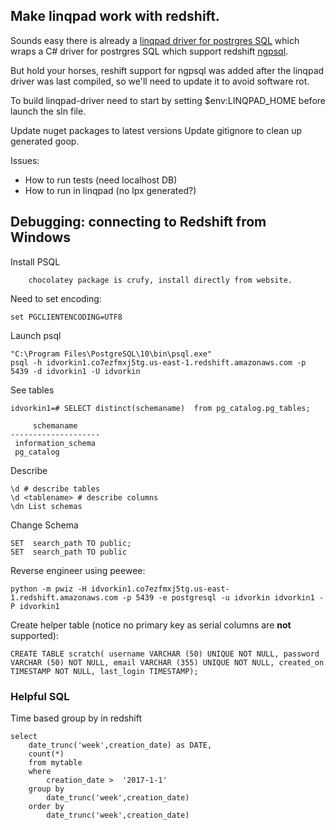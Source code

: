 ## Make linqpad work with redshift.

Sounds easy there is already a [linqpad driver for postrgres SQL](https://github.com/fknx/linqpad-postgresql-driver) which wraps a C# driver for postrgres SQL which support redshift [ngpsql](https://blog.rthand.com/post/2016/09/19/linqpad-llblgenpro-and-npgsql.aspx).

But hold your horses, reshift support for ngpsql was added after the linqpad driver was last compiled, so we'll need to update it to avoid software rot.

To build linqpad-driver need to start by setting \$env:LINQPAD_HOME before launch the sln file.

Update nuget packages to latest versions
Update gitignore to clean up generated goop.

Issues:

- How to run tests (need localhost DB)
- How to run in linqpad (no lpx generated?)

## Debugging: connecting to Redshift from Windows

Install PSQL

```
    chocolatey package is crufy, install directly from website.

```

Need to set encoding:

```
set PGCLIENTENCODING=UTF8
```

Launch psql

```
"C:\Program Files\PostgreSQL\10\bin\psql.exe"
psql -h idvorkin1.co7ezfmxj5tg.us-east-1.redshift.amazonaws.com -p 5439 -d idvorkin1 -U idvorkin
```

See tables

```
idvorkin1=# SELECT distinct(schemaname)  from pg_catalog.pg_tables;

     schemaname
--------------------
 information_schema
 pg_catalog
```

Describe

```
\d # describe tables
\d <tablename> # describe columns
\dn List schemas
```

Change Schema

```
SET  search_path TO public;
SET  search_path TO public
```

Reverse engineer using peewee:

```
python -m pwiz -H idvorkin1.co7ezfmxj5tg.us-east-1.redshift.amazonaws.com -p 5439 -e postgresql -u idvorkin idvorkin1 -P idvorkin1
```

Create helper table (notice no primary key as serial columns are **not** supported):

```
CREATE TABLE scratch( username VARCHAR (50) UNIQUE NOT NULL, password VARCHAR (50) NOT NULL, email VARCHAR (355) UNIQUE NOT NULL, created_on TIMESTAMP NOT NULL, last_login TIMESTAMP);
```

### Helpful SQL

Time based group by in redshift

    select
        date_trunc('week',creation_date) as DATE,
        count(*)
        from mytable
        where
            creation_date >  '2017-1-1'
        group by
            date_trunc('week',creation_date)
        order by
            date_trunc('week',creation_date)
